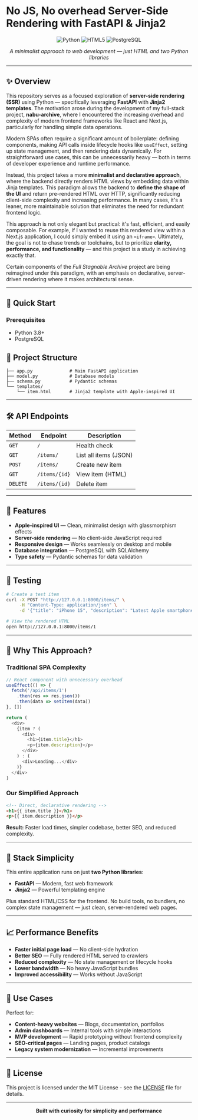 # No JS, No overhead Server-Side Rendering with FastAPI & Jinja2

<div align="center">
  
  ![Python](https://img.shields.io/badge/Python-3776AB?style=for-the-badge&logo=python&logoColor=white)
  ![HTML5](https://img.shields.io/badge/HTML5-E34F26?style=for-the-badge&logo=html5&logoColor=white)
  ![PostgreSQL](https://img.shields.io/badge/PostgreSQL-316192?style=for-the-badge&logo=postgresql&logoColor=white)

  *A minimalist approach to web development — just HTML and two Python libraries*

</div>

---

## ✨ Overview

This repository serves as a focused exploration of **server-side rendering (SSR)** using Python — specifically leveraging **FastAPI** with **Jinja2 templates**. The motivation arose during the development of my full-stack project, **nabu-archive**, where I encountered the increasing overhead and complexity of modern frontend frameworks like React and Next.js, particularly for handling simple data operations.

Modern SPAs often require a significant amount of boilerplate: defining components, making API calls inside lifecycle hooks like `useEffect`, setting up state management, and then rendering data dynamically. For straightforward use cases, this can be unnecessarily heavy — both in terms of developer experience and runtime performance.

Instead, this project takes a more **minimalist and declarative approach**, where the backend directly renders HTML views by embedding data within Jinja templates. This paradigm allows the backend to **define the shape of the UI** and return pre-rendered HTML over HTTP, significantly reducing client-side complexity and increasing performance. In many cases, it's a leaner, more maintainable solution that eliminates the need for redundant frontend logic.

This approach is not only elegant but practical: it's fast, efficient, and easily composable. For example, if I wanted to reuse this rendered view within a Next.js application, I could simply embed it using an `<iframe>`. Ultimately, the goal is not to chase trends or toolchains, but to prioritize **clarity, performance, and functionality** — and this project is a study in achieving exactly that.

Certain components of the *Full Stagnable Archive* project are being reimagined under this paradigm, with an emphasis on declarative, server-driven rendering where it makes architectural sense.

---

## 🚀 Quick Start

### Prerequisites
- Python 3.8+
- PostgreSQL

## 📁 Project Structure

```
├── app.py              # Main FastAPI application
├── model.py            # Database models
├── schema.py           # Pydantic schemas
└── templates/
    └── item.html       # Jinja2 template with Apple-inspired UI
```

---

## 🛠 API Endpoints

| Method | Endpoint | Description |
|--------|----------|-------------|
| `GET` | `/` | Health check |
| `GET` | `/items/` | List all items (JSON) |
| `POST` | `/items/` | Create new item |
| `GET` | `/items/{id}` | View item (HTML) |
| `DELETE` | `/items/{id}` | Delete item |

---

## 🎨 Features

- **Apple-inspired UI** — Clean, minimalist design with glassmorphism effects
- **Server-side rendering** — No client-side JavaScript required
- **Responsive design** — Works seamlessly on desktop and mobile
- **Database integration** — PostgreSQL with SQLAlchemy
- **Type safety** — Pydantic schemas for data validation

---

## 🧪 Testing

```bash
# Create a test item
curl -X POST "http://127.0.0.1:8000/items/" \
     -H "Content-Type: application/json" \
     -d '{"title": "iPhone 15", "description": "Latest Apple smartphone", "price": "$999"}'

# View the rendered HTML
open http://127.0.0.1:8000/items/1
```

---

## 🤔 Why This Approach?

### Traditional SPA Complexity
```javascript
// React component with unnecessary overhead
useEffect(() => {
  fetch('/api/items/1')
    .then(res => res.json())
    .then(data => setItem(data))
}, [])

return (
  <div>
    {item ? (
      <div>
        <h1>{item.title}</h1>
        <p>{item.description}</p>
      </div>
    ) : (
      <div>Loading...</div>
    )}
  </div>
)
```

### Our Simplified Approach
```html
<!-- Direct, declarative rendering -->
<h1>{{ item.title }}</h1>
<p>{{ item.description }}</p>
```

**Result:** Faster load times, simpler codebase, better SEO, and reduced complexity.

---

## 🔧 Stack Simplicity

This entire application runs on just **two Python libraries**:
- **FastAPI** — Modern, fast web framework
- **Jinja2** — Powerful templating engine

Plus standard HTML/CSS for the frontend. No build tools, no bundlers, no complex state management — just clean, server-rendered web pages.

---

## 📈 Performance Benefits

- **Faster initial page load** — No client-side hydration
- **Better SEO** — Fully rendered HTML served to crawlers
- **Reduced complexity** — No state management or lifecycle hooks
- **Lower bandwidth** — No heavy JavaScript bundles
- **Improved accessibility** — Works without JavaScript

---

## 🎯 Use Cases

Perfect for:
- **Content-heavy websites** — Blogs, documentation, portfolios
- **Admin dashboards** — Internal tools with simple interactions
- **MVP development** — Rapid prototyping without frontend complexity
- **SEO-critical pages** — Landing pages, product catalogs
- **Legacy system modernization** — Incremental improvements

---


## 📄 License

This project is licensed under the MIT License - see the [LICENSE](LICENSE) file for details.

---

<div align="center">
  <p><strong>Built with curiosity for simplicity and performance</strong></p>
</div>